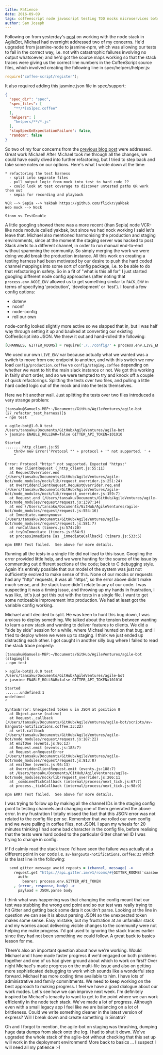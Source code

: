 ```yaml
---
title: Patience
date: 2016-09-09
tags: coffeescript node javascript testing TDD mocks microservices bots patience jasmine
author: Sam Joseph
---
```



Following on from yesterday's [post](http://nonprofits.agileventures.org/2016/09/08/where-to-change/) on working with the node stack in AgileBot, Michael had overnight addressed two of my concerns.  He'd upgraded from jasmine-node to jasmine-npm, which was allowing our tests to fail in the correct way, i.e. not with catastrophic failures involving no output whatsoever; and he'd got the source maps working so that the stack traces were giving us the correct line numbers in the CoffeeScript source files, which involved creating the following line in spec/helpers/helper.js:

```js
require('coffee-script/register');
```

It also required adding this jasmine.json file in spec/support:

```json
{
  "spec_dir": "spec",
  "spec_files": [
    "**/*[sS]pec.coffee"
  ],
  "helpers": [
    "helpers/**/*.js"
  ],
  "stopSpecOnExpectationFailure": false,
  "random": false
}
```

So two of my four concerns from the [previous blog post](http://nonprofits.agileventures.org/2016/09/08/where-to-change/) were addressed.  Great work Michael!  After Michael took me through all the changes, we could have easily dived into further refactoring, but I tried to step back and take some notes on our options.  Here's what I wrote down at the time:

```
* refactoring the test harness
  - split into separate files
  - pull output logic from mock into test to hard code ??
  - could look at test coverage to discover untested paths OR work them out
  - sepia for recording and playback

VCR --> Sepia --> Yakbak https://github.com/flickr/yakbak
Web mock --> Nock

Sinon vs TestDouble
```

A little googling showed there was a more recent (than Sepia) node VCR-like node module called yakbak, but since we had nock working I said let's leave that.  Michael also mentioned harmonising the production and staging environments, since at the moment the staging server was hacked to post Slack alerts to a different channel, in order to run manual end-to-end without spamming the community. So simply merging the work we were doing would break the production instance.  All this work on creating a testing harness had been motivated by our desire to push the hard coded channel mappings into some sort of config package, i.e. to be able to do that refactoring in safety.  So in a fit of "what is this all for" I just started googling different node config approaches (after noting that `process.env.NODE_ENV` allowed us to get something similar to `RACK_ENV` in terms of specifying 'prodcution', 'development' or 'test').  I found a few config options:

* dotenv
* nconf
* node-config
* roll our own

node-config looked slightly more active so we slapped that in, but I was half way through setting it up and baulked at converting our existing CoffeeScript into JSON.  We threw it out and hand-rolled the following:

```coffeescript
[CHANNELS, GITTER_ROOMS] = require('./../config/' + process.env.LIVE_ENV + '.coffee')
```

We used our own `LIVE_ENV` var because actually what we wanted was a switch to move from one endpoint to another, and with this switch we now load `config/production.coffee` vs `config/staging.coffee` depending on whether we want to hit the main slack instance or not.  We got this working in fairly short order, and so we were tempted to try and knock off a couple of quick refactorings.  Splitting the tests over two files, and pulling a little hard coded logic out of the mock and into the tests themselves.

Here we hit another wall.   Just splitting the tests over two files introduced a very strange problem:

```
[tansaku@Samuels-MBP:~/Documents/GitHub/AgileVentures/agile-bot (27_refactor_test_harness)]$ 
→ npm test

> agile-bot@1.0.0 test /Users/tansaku/Documents/GitHub/AgileVentures/agile-bot
> jasmine ENABLE_ROLLBAR=false GITTER_API_TOKEN=101010

Started
......._http_client.js:55
    throw new Error('Protocol "' + protocol + '" not supported. ' +
    ^

Error: Protocol "http:" not supported. Expected "https:"
  at new ClientRequest (_http_client.js:55:11)
  at RequestOverrider.end (/Users/tansaku/Documents/GitHub/AgileVentures/agile-bot/node_modules/nock/lib/request_overrider.js:251:24)
  at OverriddenClientRequest.RequestOverrider.req.end (/Users/tansaku/Documents/GitHub/AgileVentures/agile-bot/node_modules/nock/lib/request_overrider.js:159:7)
  at Request.end (/Users/tansaku/Documents/GitHub/AgileVentures/agile-bot/node_modules/request/request.js:1397:14)
  at end (/Users/tansaku/Documents/GitHub/AgileVentures/agile-bot/node_modules/request/request.js:554:16)
  at Immediate.<anonymous> (/Users/tansaku/Documents/GitHub/AgileVentures/agile-bot/node_modules/request/request.js:581:7)
  at runCallback (timers.js:574:20)
  at tryOnImmediate (timers.js:554:5)
  at processImmediate [as _immediateCallback] (timers.js:533:5)

npm ERR! Test failed.  See above for more details.

```
Running all the tests in a single file did not lead to this issue.  Googling the error provided little help, and we were hunting for the source of the issue by commenting out different sections of the code; back to C debugging style.  Again it's entirely possible that our model of the system was just not sufficiently evolved to make sense of this.  None of our mocks or requests had any "http" requests, it was all "https", so the error above didn't make much sense, and the stack trace didn't relate to any of our code.  I was suspecting it was a timing issue, and throwing up my hands in frustration, I was like, let's just get this out with the tests in a single file.  I want to get some noticeable improvement into production.  We had at least got the variable config working.

Michael and I decided to split.  He was keen to hunt this bug down, I was anxious to deploy something.  We talked about the tension between wanting to learn a new stack and wanting to deliver features to clients.  We did a "side by side" session for a while, where Michael hunted on that bug, and I tried to deploy where we were up to staging.  I think we just ended up distracting each other. I got caught in another silly bug where I failed to read the stack trace properly:

```
[tansaku@Samuels-MBP:~/Documents/GitHub/AgileVentures/agile-bot (staging)]$ 
→ npm test

> agile-bot@1.0.0 test /Users/tansaku/Documents/GitHub/AgileVentures/agile-bot
> jasmine ENABLE_ROLLBAR=false GITTER_API_TOKEN=101010

Started
.......undefined:1
undefined
^

SyntaxError: Unexpected token u in JSON at position 0
  at Object.parse (native)
  at Request._callback (/Users/tansaku/Documents/GitHub/AgileVentures/agile-bot/scripts/av-hangouts-notifications.coffee:33:22)
  at self.callback (/Users/tansaku/Documents/GitHub/AgileVentures/agile-bot/node_modules/request/request.js:187:22)
  at emitOne (events.js:96:13)
  at Request.emit (events.js:188:7)
  at Request.onRequestError (/Users/tansaku/Documents/GitHub/AgileVentures/agile-bot/node_modules/request/request.js:813:8)
  at emitOne (events.js:96:13)
  at OverriddenClientRequest.emit (events.js:188:7)
  at /Users/tansaku/Documents/GitHub/AgileVentures/agile-bot/node_modules/nock/lib/request_overrider.js:206:11
  at _combinedTickCallback (internal/process/next_tick.js:67:7)
  at process._tickCallback (internal/process/next_tick.js:98:9)

npm ERR! Test failed.  See above for more details.
```

I was trying to follow up by making all the channel IDs in the staging config point to testing channels and changing one of them generated the above error.  In my frustration I totally missed the fact that this JSON error was not related to the config file per se.  Remember that we rolled our own config and we were pulling in coffee files, not JSON.  I spun my wheels for 20 minutes thinking I had some bad character in the config file, before realising that the tests were hard coded to the particular Gitter channel ID I was trying to change in config.

If I'd calmly read the stack trace I'd have seen the failure was actually at a different point in our code i.e. `av-hangouts-notifications.coffee:33` which is the last line in the following:

```coffeescript
  send_gitter_message_avoid_repeats = (channel, message) ->
    request.get "https://api.gitter.im/v1/rooms/#{GITTER_ROOMS['saasbook/AV102']}/chatMessages",
      auth:
        bearer: process.env.GITTER_API_TOKEN
    , (error, response, body) ->
      payload = JSON.parse body
```

I think what was happening was that changing the config meant that our test was stubbing the wrong end point and so our test was really trying to hit Gitter and getting back some data it couldn't parse.  Looking at the line in question we can see it is about parsing JSON so the unexpected token makes some sense.  Easy mistake, but my frustration at an unfamiliar stack and my worries about delivering visible changes to the community were not helping me make progress.  I'd got used to ignoring the stack traces earlier since they had not been something we could follow.  A great back to basics lesson for me.

There's also an important question about how we're working.  Would Michael and I have made faster progress if we'd engaged on both problems together and one of us had given ground about which to work on first?  Over night Michael's made progress on the multi-file issue and also on getting more sophisticated debugging to work which sounds like a wonderful step forward.  Michael has more coding time available to him.  I have lots of administrative and family commitments.  We need to keep working on the best approach to making progress.  I feel we have a good dialogue about our work modes.  Let's see how we can improve next week.  I'm definitely inspired by Michael's tenacity to want to get to the point where we can work efficiently in the node tech stack.  We've made a lot of progress.  Although even with a small legacy app I feel like we are balancing on a lot of brittleness.  Could we write something cleaner in the latest version of express?  Will I break down and create something in Sinatra?

Oh and I forgot to mention, the agile-bot on staging was thrashing, dumping huge data dumps from slack onto the log.  I had to shut it down.  We've upgraded the whole stack of the agile-bot without checking that this set up will work in the deployment environment!  More back to basics ... I suspect I will need all my patience :-)

